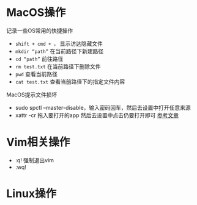 # MacOS操作
记录一些OS常用的快捷操作

* `shift + cmd + 。` 显示访达隐藏文件
* `mkdir “path”`  在当前路径下新建路径
* `cd “path”`  前往路径
* `rm test.txt`   在当前路径下删除文件
* `pwd`  		查看当前路径
* `cat test.txt`  查看当前路径下的指定文件内容

MacOS提示文件损坏
* sudo spctl –master-disable，输入密码回车，然后去设置中打开任意来源
* xattr -cr 拖入要打开的app
然后去设置中点击仍要打开即可
[参考文章](https://blog.csdn.net/2301_78028487/article/details/130550961)

# Vim相关操作

* :q! 强制退出vim 
* :wq! 

# Linux操作
